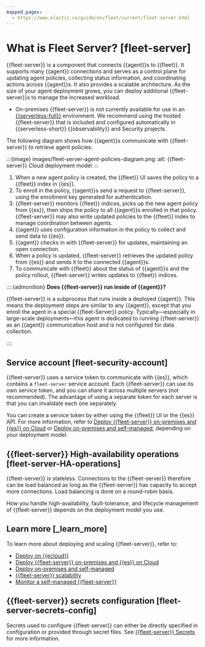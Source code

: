 ```yaml
---
mapped_pages:
  - https://www.elastic.co/guide/en/fleet/current/fleet-server.html
---
```


# What is Fleet Server? [fleet-server]

{{fleet-server}} is a component that connects {{agent}}s to {{fleet}}. It supports many {{agent}} connections and serves as a control plane for updating agent policies, collecting status information, and coordinating actions across {{agent}}s. It also provides a scalable architecture. As the size of your agent deployment grows, you can deploy additional {{fleet-server}}s to manage the increased workload.

* On-premises {{fleet-server}} is not currently available for use in an [{{serverless-full}}](docs-content://deploy-manage/deploy/elastic-cloud/serverless.md) environment. We recommend using the hosted {{fleet-server}} that is included and configured automatically in {{serverless-short}} {{observability}} and Security projects.

The following diagram shows how {{agent}}s communicate with {{fleet-server}} to retrieve agent policies:

:::{image} images/fleet-server-agent-policies-diagram.png
:alt: {{fleet-server}} Cloud deployment model
:::


1. When a new agent policy is created, the {{fleet}} UI saves the policy to a {{fleet}} index in {{es}}.
2. To enroll in the policy, {{agent}}s send a request to {{fleet-server}}, using the enrollment key generated for authentication.
3. {{fleet-server}} monitors {{fleet}} indices, picks up the new agent policy from {{es}}, then ships the policy to all {{agent}}s enrolled in that policy. {{fleet-server}} may also write updated policies to the {{fleet}} index to manage coordination between agents.
4. {{agent}} uses configuration information in the policy to collect and send data to {{es}}.
5. {{agent}} checks in with {{fleet-server}} for updates, maintaining an open connection.
6. When a policy is updated, {{fleet-server}} retrieves the updated policy from {{es}} and sends it to the connected {{agent}}s.
7. To communicate with {{fleet}} about the status of {{agent}}s and the policy rollout, {{fleet-server}} writes updates to {{fleet}} indices.

::::{admonition}
**Does {{fleet-server}} run inside of {{agent}}?**

{{fleet-server}} is a subprocess that runs inside a deployed {{agent}}. This means the deployment steps are similar to any {{agent}}, except that you enroll the agent in a special {{fleet-Server}} policy. Typically—​especially in large-scale deployments—​this agent is dedicated to running {{fleet-server}} as an {{agent}} communication host and is not configured for data collection.

::::



## Service account [fleet-security-account]

{{fleet-server}} uses a service token to communicate with {{es}}, which contains a `fleet-server` service account. Each {{fleet-server}} can use its own service token, and you can share it across multiple servers (not recommended). The advantage of using a separate token for each server is that you can invalidate each one separately.

You can create a service token by either using the {{fleet}} UI or the {{es}} API. For more information, refer to [Deploy {{fleet-server}} on-premises and {{es}} on Cloud](/reference/ingestion-tools/fleet/add-fleet-server-mixed.md) or [Deploy on-premises and self-managed](/reference/ingestion-tools/fleet/add-fleet-server-on-prem.md), depending on your deployment model.


## {{fleet-server}} High-availability operations [fleet-server-HA-operations]

{{fleet-server}} is stateless. Connections to the {{fleet-server}} therefore can be load balanced as long as the {{fleet-server}} has capacity to accept more connections. Load balancing is done on a round-robin basis.

How you handle high-availability, fault-tolerance, and lifecycle management of {{fleet-server}} depends on the deployment model you use.


## Learn more [_learn_more]

To learn more about deploying and scaling {{fleet-server}}, refer to:

* [Deploy on {{ecloud}}](/reference/ingestion-tools/fleet/add-fleet-server-cloud.md)
* [Deploy {{fleet-server}} on-premises and {{es}} on Cloud](/reference/ingestion-tools/fleet/add-fleet-server-mixed.md)
* [Deploy on-premises and self-managed](/reference/ingestion-tools/fleet/add-fleet-server-on-prem.md)
* [{{fleet-server}} scalability](/reference/ingestion-tools/fleet/fleet-server-scalability.md)
* [Monitor a self-managed {{fleet-server}}](/reference/ingestion-tools/fleet/fleet-server-monitoring.md)


## {{fleet-server}} secrets configuration [fleet-server-secrets-config]

Secrets used to configure {{fleet-server}} can either be directly specified in configuration or provided through secret files. See [{{fleet-server}} Secrets](/reference/ingestion-tools/fleet/fleet-server-secrets.md) for more information.
